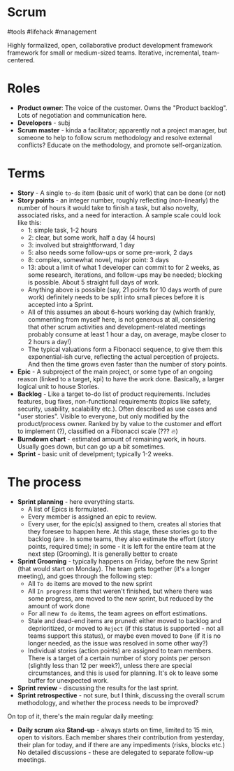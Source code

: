 # Scrum

#tools #lifehack #management

Highly formalized, open, collaborative product development framework framework for small or medium-sized teams. Iterative, incremental, team-centered.

# Roles

* **Product owner**: The voice of the customer. Owns the "Product backlog". Lots of negotiation and communication here.
* **Developers** - subj
* **Scrum master** - kinda a facilitator; apparently not a project manager, but someone to help to follow scrum methodology and resolve external conflicts? Educate on the methodology, and promote self-organization.

# Terms

* **Story** - A single `to-do` item (basic unit of work) that can be done (or not)
* **Story points** - an integer number, roughly reflecting (non-linearly) the number of hours it would take to finish a task, but also novelty, associated risks, and a need for interaction. A sample scale could look like this:
    * 1: simple task, 1-2 hours
    * 2: clear, but some work, half a day (4 hours)
    * 3: involved but straightforward, 1 day
    * 5: also needs some follow-ups or some pre-work, 2 days
    * 8: complex, somewhat novel, major point: 3 days
    * 13: about a limit of what 1 developer can commit to for 2 weeks, as some research, iterations, and follow-ups may be needed; blocking is possible. About 5 straight full days of work.
    * Anything above is possible (say, 21 points for 10 days worth of pure work) definitely needs to be split into small pieces before it is accepted into a Sprint.
    * All of this assumes an about 6-hours working day (which frankly, commenting from myself here, is not generous at all, considering that other scrum activities and development-related meetings probably consume at least 1 hour a day, on average, maybe closer to 2 hours a day!)
    * The typical valuations form a Fibonacci sequence, to give them this exponential-ish curve, reflecting the actual perception of projects. And then the time grows even faster than the number of story points.
* **Epic** - A subproject of the main project, or some type of an ongoing reason (linked to a target, kpi) to have the work done. Basically, a larger logical unit to house Stories.
* **Backlog** - Like a target to-do list of product requirements. Includes features, bug fixes, non-functional requirements (topics like safety, security, usability, scalability etc.). Often described as use cases and "user stories". Visible to everyone, but only modified by the product/process owner. Ranked by by value to the customer and effort to implement (?), classified on a Fibonacci scale (??? 🔥)
* **Burndown chart** - estimated amount of remaining work, in hours. Usually goes down, but can go up a bit sometimes.
* **Sprint** - basic unit of develpment; typically 1-2 weeks.

# The process

* **Sprint planning** - here everything starts.
    * A list of Epics is formulated.
    * Every member is assigned an epic to review.
    * Every user, for the epic(s) assigned to them, creates all stories that they foresee to happen here. At this stage, these stories go to the backlog (are . In some teams, they also estimate the effort (story points, required time); in some - it is left for the entire team at the next step (Grooming). It is generally better to create 
* **Sprint Grooming** - typically happens on Friday, before the new Sprint (that would start on Monday). The team gets together (it's a longer meeting), and goes through the following step:
    * All `To do` items are moved to the new sprint
    * All `In progress` items that weren't finished, but where there was some progress, are moved to the new sprint, but reduced by the amount of work done
    * For all new `To do` items, the team agrees on effort estimations.
    * Stale and dead-end items are pruned: either moved to backlog and deprioritized, or moved to `Reject` (if this status is supported - not all teams support this status), or maybe even moved to `Done` (if it is no longer needed, as the issue was resolved in some other way?)
    * Individual stories (action points) are assigned to team members. There is a target of a certain number of story points per person (slightly less than 12 per week?), unless there are special circumstances, and this is used for planning. It's ok to leave some buffer for unexpected work.
* **Sprint review** - discussing the results for the last sprint.
* **Sprint retrospective** - not sure, but I think, discussing the overall scrum methodology, and whether the process needs to be improved?

On top of it, there's the main regular daily meeting:
* **Daily scrum** aka **Stand-up** - always starts on time, limited to 15 min, open to visitors. Each member shares their contribution from yesterday, their plan for today, and if there are any impediments (risks, blocks etc.) No detailed discussions - these are delegated to separate follow-up meetings.